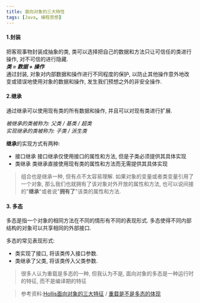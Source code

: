 ```yaml
---
title: 面向对象的三大特性
tags: [Java, 编程思想]
---
```


#### 1.封装
把客观事物封装成抽象的类, 类可以选择把自己的数据和方法只让可信任的类进行操作, 对不可信的进行隐藏. <br/>
***类 = 数据 + 操作*** <br/>
通过封装,  对象对内部数据和操作进行不同程度的保护, 以防止其他操作意外地改变或错误地使用对象的数据和操作, 发生我们预想之外的非安全操作.

#### 2.继承
通过继承可以使用现有类的所有数据和操作,  并且可以对现有类进行扩展.

*被继承的类被称为: 父类 / 基类 / 超类 <br/>
实现继承的类被称为: 子类 / 派生类*

**继承**的实现方式有两种:

 - 接口继承
	接口继承仅使用接口的属性和方法, 但是子类必须提供其具体实现
 - 类继承
	 类继承直接使用现有类的属性和方法而无需提供其具体实现
>组合也是继承一种, 但有点不太容易理解.
>如果对象的变量或者类变量引用了一个对象, 那么我们也就拥有了该对象对外开放的属性和方法, 也可以说间接的"**继承**"或者说"**拥有了**"该类的属性和方法.
#### 3. 多态
多态是指一个对象的相同方法在不同的情形有不同的表现形式.
多态使得不同内部结构的对象可以共享相同的外部接口.

多态的常见表现形式: 

 - 类实现了接口, 将该类传入接口参数.
 - 类继承了父类, 将该类传入父类参数.

>很多人认为重载是多态的一种, 但我认为不是, 面向对象的多态是一种运行时的特征, 而不是编译期的特征


> 参考资料:[Hollis面向对象的三大特征](https://github.com/hollischuang/toBeTopJavaer/blob/master/basics/java-basic/characteristics.md) / [重载是不是多态的体现](https://blog.csdn.net/stanxl/article/details/48176065)